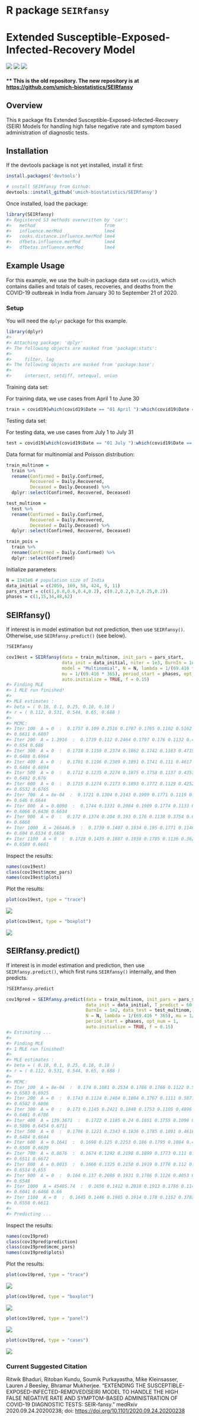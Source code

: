 
<!-- README.md is generated from README.Rmd. Please edit that file -->

# R package `SEIRfansy`

# Extended Susceptible-Exposed-Infected-Recovery Model

[![](https://img.shields.io/badge/devel%20version-0.1.0.9000-blue.svg)](https://github.com/umich-biostatistics/SIERfansy)
[![](https://img.shields.io/github/languages/code-size/umich-biostatistics/SEIRfansy.svg)](https://github.com/umich-biostatistics/SEIRfansy)
[![](https://img.shields.io/badge/doi-https://doi.org/10.1101/2020.09.24.20200238-orange.svg)](https://doi.org/https://doi.org/10.1101/2020.09.24.20200238)

#### ** This is the old repository. The new repository is at <https://github.com/umich-biostatistics/SEIRfansy>

## Overview

This `R` package fits Extended Susceptible-Exposed-Infected-Recovery
(SEIR) Models for handling high false negative rate and symptom based
administration of diagnostic tests.

## Installation

If the devtools package is not yet installed, install it first:

``` r
install.packages('devtools')
```

``` r
# install SEIRfansy from Github:
devtools::install_github('umich-biostatistics/SEIRfansy') 
```

Once installed, load the package:

``` r
library(SEIRfansy)
#> Registered S3 methods overwritten by 'car':
#>   method                          from
#>   influence.merMod                lme4
#>   cooks.distance.influence.merMod lme4
#>   dfbeta.influence.merMod         lme4
#>   dfbetas.influence.merMod        lme4
```

## Example Usage

For this example, we use the built-in package data set `covid19`, which
contains dailies and totals of cases, recoveries, and deaths from the
COVID-19 outbreak in India from January 30 to September 21 of 2020.

### Setup

You will need the `dplyr` package for this example.

``` r
library(dplyr)
#> 
#> Attaching package: 'dplyr'
#> The following objects are masked from 'package:stats':
#> 
#>     filter, lag
#> The following objects are masked from 'package:base':
#> 
#>     intersect, setdiff, setequal, union
```

Training data set:

For training data, we use cases from April 1 to June 30

``` r
train = covid19[which(covid19$Date == "01 April "):which(covid19$Date == "30 June "),]
```

Testing data set:

For testing data, we use cases from July 1 to July 31

``` r
test = covid19[which(covid19$Date == "01 July "):which(covid19$Date == "31 July "),]
```

Data format for multinomial and Poisson distribution:

``` r
train_multinom = 
  train %>% 
  rename(Confirmed = Daily.Confirmed, 
         Recovered = Daily.Recovered,
         Deceased = Daily.Deceased) %>%
  dplyr::select(Confirmed, Recovered, Deceased)

test_multinom = 
  test %>% 
  rename(Confirmed = Daily.Confirmed, 
         Recovered = Daily.Recovered,
         Deceased = Daily.Deceased) %>%
  dplyr::select(Confirmed, Recovered, Deceased)

train_pois = 
  train %>% 
  rename(Confirmed = Daily.Confirmed) %>%
  dplyr::select(Confirmed)
```

Initialize parameters:

``` r
N = 1341e6 # population size of India
data_initial = c(2059, 169, 58, 424, 9, 11)
pars_start = c(c(1,0.8,0.6,0.4,0.2), c(0.2,0.2,0.2,0.25,0.2))
phases = c(1,15,34,48,62)
```

## SEIRfansy()

If interest is in model estimation but not prediction, then use
`SEIRfansy()`. Otherwise, use `SEIRfansy.predict()` (see below).

``` r
?SEIRfansy
```

``` r
cov19est = SEIRfansy(data = train_multinom, init_pars = pars_start, 
                     data_init = data_initial, niter = 1e3, BurnIn = 1e2, 
                     model = "Multinomial", N = N, lambda = 1/(69.416 * 365), 
                     mu = 1/(69.416 * 365), period_start = phases, opt_num = 1, 
                     auto.initialize = TRUE, f = 0.15)
#> Finding MLE
#> 1 MLE run finished!
#>  
#> MLE estimates : 
#> beta = ( 0.18, 0.1, 0.25, 0.18, 0.18 )
#> r = ( 0.112, 0.531, 0.544, 0.65, 0.688 )
#>  
#> MCMC:
#> Iter 100  A = 0  :  0.1757 0.109 0.2516 0.1787 0.1765 0.1102 0.5162 0.568 
#> 0.6611 0.6807
#> Iter 200  A = 1.3916  :  0.1739 0.112 0.2464 0.1797 0.176 0.1132 0.4969 0.5774 
#> 0.654 0.688
#> Iter 300  A = 0  :  0.1718 0.1159 0.2374 0.1862 0.1742 0.1103 0.4715 0.5849 
#> 0.6488 0.6964
#> Iter 400  A = 0  :  0.1701 0.1196 0.2309 0.1891 0.1741 0.111 0.4617 0.6004 
#> 0.6404 0.6894
#> Iter 500  A = 0  :  0.1712 0.1235 0.2274 0.1875 0.1758 0.1137 0.4353 0.6111 
#> 0.6492 0.676
#> Iter 600  A = 0  :  0.1715 0.1274 0.2173 0.1893 0.1772 0.1129 0.4252 0.6113 
#> 0.6532 0.6765
#> Iter 700  A = 8e-04  :  0.1721 0.1304 0.2143 0.1909 0.1771 0.1119 0.4048 0.6134 
#> 0.646 0.6644
#> Iter 800  A = 0.0098  :  0.1744 0.1331 0.2084 0.1909 0.1774 0.1133 0.3846 
#> 0.6066 0.6436 0.6634
#> Iter 900  A = 0  :  0.172 0.1374 0.204 0.193 0.176 0.1138 0.3754 0.6007 0.6488 
#> 0.6668
#> Iter 1000  A = 266446.9  :  0.1739 0.1407 0.1934 0.195 0.1771 0.1148 0.3682 
#> 0.604 0.6534 0.6658
#> Iter 1100  A = 0  :  0.1728 0.1435 0.1887 0.1938 0.1785 0.1136 0.3626 0.6096 
#> 0.6589 0.6661
```

Inspect the results:

``` r
names(cov19est)
class(cov19est$mcmc_pars)
names(cov19est$plots)
```

Plot the results:

``` r
plot(cov19est, type = "trace")
```

![](man/figuresunnamed-chunk-13-1.png)<!-- -->

``` r
plot(cov19est, type = "boxplot")
```

![](man/figuresunnamed-chunk-13-2.png)<!-- -->

## SEIRfansy.predict()

If interest is in model estimation and prediction, then use
`SEIRfansy.predict()`, which first runs `SEIRfansy()` internally, and
then predicts.

``` r
?SEIRfansy.predict
```

``` r
cov19pred = SEIRfansy.predict(data = train_multinom, init_pars = pars_start, 
                              data_init = data_initial, T_predict = 60, niter = 1e3, 
                              BurnIn = 1e2, data_test = test_multinom, model = "Multinomial", 
                              N = N, lambda = 1/(69.416 * 365), mu = 1/(69.416 * 365), 
                              period_start = phases, opt_num = 1, 
                              auto.initialize = TRUE, f = 0.15)
#> Estimating ... 
#>   
#> Finding MLE
#> 1 MLE run finished!
#>  
#> MLE estimates : 
#> beta = ( 0.18, 0.1, 0.25, 0.18, 0.18 )
#> r = ( 0.112, 0.531, 0.544, 0.65, 0.688 )
#>  
#> MCMC:
#> Iter 100  A = 8e-04  :  0.174 0.1081 0.2534 0.1786 0.1768 0.1122 0.5231 0.562 
#> 0.6583 0.6925
#> Iter 200  A = 0  :  0.1743 0.1124 0.2464 0.1804 0.1767 0.1111 0.5071 0.5763 
#> 0.6582 0.6806
#> Iter 300  A = 0  :  0.173 0.1145 0.2421 0.1848 0.1753 0.1105 0.4896 0.584 
#> 0.6461 0.6786
#> Iter 400  A = 139.3671  :  0.1722 0.1185 0.24 0.1851 0.1755 0.1096 0.4703 
#> 0.5896 0.6454 0.6711
#> Iter 500  A = 0  :  0.1706 0.1221 0.2343 0.1836 0.1785 0.1091 0.4618 0.5976 
#> 0.6484 0.6644
#> Iter 600  A = 0.1641  :  0.1698 0.125 0.2253 0.186 0.1795 0.1084 0.4392 0.6012 
#> 0.6508 0.6639
#> Iter 700  A = 0.0676  :  0.1674 0.1292 0.2198 0.1899 0.1773 0.111 0.4324 0.603 
#> 0.6511 0.6672
#> Iter 800  A = 0.0015  :  0.1666 0.1325 0.2158 0.1919 0.1776 0.112 0.4134 0.6024 
#> 0.6514 0.655
#> Iter 900  A = 0  :  0.164 0.137 0.2086 0.1931 0.1786 0.1126 0.4053 0.607 0.6498 
#> 0.6548
#> Iter 1000  A = 45485.74  :  0.1656 0.1412 0.2018 0.1913 0.1786 0.1142 0.3865 
#> 0.6041 0.6466 0.66
#> Iter 1100  A = 0  :  0.1645 0.1446 0.1985 0.1914 0.178 0.1152 0.3783 0.5968 
#> 0.6558 0.6611
#>  
#> Predicting ...
```

Inspect the results:

``` r
names(cov19pred)
class(cov19pred$prediction)
class(cov19pred$mcmc_pars)
names(cov19pred$plots)
```

Plot the results:

``` r
plot(cov19pred, type = "trace")
```

![](man/figuresunnamed-chunk-17-1.png)<!-- -->

``` r
plot(cov19pred, type = "boxplot")
```

![](man/figuresunnamed-chunk-17-2.png)<!-- -->

``` r
plot(cov19pred, type = "panel")
```

![](man/figuresunnamed-chunk-17-3.png)<!-- -->

``` r
plot(cov19pred, type = "cases")
```

![](man/figuresunnamed-chunk-17-4.png)<!-- -->

### Current Suggested Citation

Ritwik Bhaduri, Ritoban Kundu, Soumik Purkayastha, Mike Kleinsasser,
Lauren J Beesley, Bhramar Mukherjee. “EXTENDING THE
SUSCEPTIBLE-EXPOSED-INFECTED-REMOVED(SEIR) MODEL TO HANDLE THE HIGH
FALSE NEGATIVE RATE AND SYMPTOM-BASED ADMINISTRATION OF COVID-19
DIAGNOSTIC TESTS: SEIR-fansy.” medRxiv 2020.09.24.20200238; doi:
<https://doi.org/10.1101/2020.09.24.20200238>

